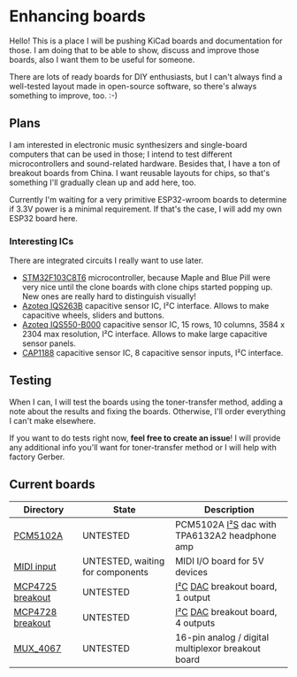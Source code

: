 # Enhancing boards

Hello! This is a place I will be pushing KiCad boards and documentation for those.
I am doing that to be able to show, discuss and improve those boards, also I want them to be useful for someone.

There are lots of ready boards for DIY enthusiasts, but I can't always find a well-tested layout made in open-source software, so there's always something to improve, too. :-)

## Plans
I am interested in electronic music synthesizers and single-board computers that can be used in those; I intend to test different microcontrollers and sound-related hardware. Besides that, I have a ton of breakout boards from China. I want reusable layouts for chips, so that's something I'll gradually clean up and add here, too.

Currently I'm waiting for a very primitive ESP32-wroom boards to determine if 3.3V power is a minimal requirement.
If that's the case, I will add my own ESP32 board here.

### Interesting ICs
There are integrated circuits I really want to use later.

* [STM32F103C8T6](https://www.st.com/resource/en/datasheet/stm32f103c8.pdf) microcontroller, because Maple and Blue Pill were very nice until the clone boards with clone chips started popping up. New ones are really hard to distinguish visually!
* [Azoteq IQS263B](https://www.azoteq.com/product/iqs263b/) capacitive sensor IC, I²C interface. Allows to make capacitive wheels, sliders and buttons.
* [Azoteq IQS550-B000](https://www.azoteq.com/product/iqs550-b000/) capacitive sensor IC, 15 rows, 10 columns, 3584 x 2304 max resolution, I²C interface. Allows to make large capacitive sensor panels.
* [CAP1188](https://www.microchip.com/wwwproducts/en/CAP1188) capacitive sensor IC, 8 capacitive sensor inputs, I²C interface.

## Testing

When I can, I will test the boards using the toner-transfer method, adding a note about the results and fixing the boards. Otherwise, I'll order everything I can't make elsewhere.

If you want to do tests right now, **feel free to create an issue**! I will provide any additional info you'll want for toner-transfer method or I will help with factory Gerber.

## Current boards

| Directory                             | State                            | Description                                         |
| ------------------------------------- | -------------------------------- | --------------------------------------------------- |
| [PCM5102A](/PCM5102A)                 | UNTESTED                         | PCM5102A [I²S](https://en.wikipedia.org/wiki/I%C2%B2S) dac with TPA6132A2 headphone amp |
| [MIDI input](/MIDI_input)             | UNTESTED, waiting for components | MIDI I/O board for 5V devices                       |
| [MCP4725 breakout](/MCP4725_breakout) | UNTESTED                         | [I²C](https://en.wikipedia.org/wiki/I%C2%B2C) [DAC](https://en.wikipedia.org/wiki/Digital-to-analog_converter) breakout board, 1 output                    |
| [MCP4728 breakout](/MCP4728_breakout) | UNTESTED                         | [I²C](https://en.wikipedia.org/wiki/I%C2%B2C) [DAC](https://en.wikipedia.org/wiki/Digital-to-analog_converter) breakout board, 4 outputs                   |
| [MUX_4067](/MUX_4067)                 | UNTESTED                         | 16-pin analog / digital multiplexor breakout board  |





